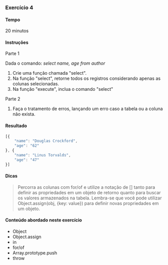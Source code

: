 ### Exercício 4

#### Tempo
20 minutos

#### Instruções

Parte 1

Dada o comando: _select name, age from author_

1. Crie uma função chamada "select".
2. Na função "select", retorne todos os registros considerando apenas as colunas selecionadas.
3. Na função "execute", inclua o comando "select"

Parte 2

1. Faça o tratamento de erros, lançando um erro caso a tabela ou a coluna não exista.

#### Resultado

```javascript
[{
	"name": "Douglas Crockford",
	"age": "62"
}, {
	"name": "Linus Torvalds",
	"age": "47"
}]
```

#### Dicas

> Percorra as colunas com for/of e utilize a notação de [] tanto para definir as propriedades em um objeto de retorno quanto para buscar os valores armazenados na tabela. Lembra-se que você pode utilizar Object.assign(obj, {key: value}) para definir novas propriedades em um objeto.

#### Conteúdo abordado neste exercício

* Object
* Object.assign
* in
* for/of
* Array.prototype.push
* throw